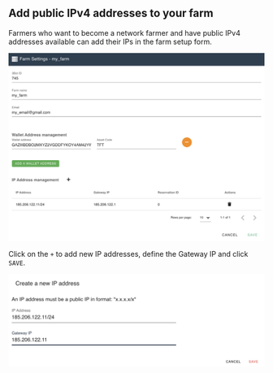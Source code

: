 ## Add public IPv4 addresses to your farm

Farmers who want to become a network farmer and have public IPv4 addresses available can add their IPs in the farm setup form. 

![](img/farm_configuration.jpg)

Click on the `+` to add new IP addresses, define the Gateway IP and click `SAVE`. 

![](img/ip_configuration.jpg)